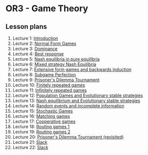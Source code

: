 # OR3 - Game Theory
## Lesson plans

1. Lecture 1: [ Introduction](./Lesson_Plans/Lesson_01.md)
2. Lecture 2: [ Normal Form Games](./Lesson_Plans/Lesson_02.md)
3. Lecture 3: [ Dominance](./Lesson_Plans/Lesson_03.md)
4. Lecture 4: [ Best response](./Lesson_Plans/Lesson_04.md)
5. Lecture 5: [ Nash equilibria in pure equilibria](./Lesson_Plans/Lesson_05.md)
6. Lecture 6: [ Mixed strategy Nash Equilibria](./Lesson_Plans/Lesson_06.md)
7. Lecture 7: [ Extensive form games and backwards induction](./Lesson_Plans/Lesson_07.md)
8. Lecture 8: [ Subgame Perfection](./Lesson_Plans/Lesson_08.md)
9. Lecture 9: [ Prisoner's Dilemma Tournament](./Lesson_Plans/Lesson_09.md)
10. Lecture 10: [ Finitely repeated games](./Lesson_Plans/Lesson_10.md)
11. Lecture 11: [ Infinitely repeated games](./Lesson_Plans/Lesson_11.md)
12. Lecture 12: [ Population Games and Evolutionary stable strategies](./Lesson_Plans/Lesson_12.md)
13. Lecture 13: [ Nash equilibrium and Evolutionary stable strategies](./Lesson_Plans/Lesson_13.md)
14. Lecture 14: [ Random events and incomplete information](./Lesson_Plans/Lesson_14.md)
15. Lecture 15: [ Stochastic Games](./Lesson_Plans/Lesson_15.md)
16. Lecture 16: [ Matching games](./Lesson_Plans/Lesson_16.md)
17. Lecture 17: [ Cooperative games](./Lesson_Plans/Lesson_17.md)
18. Lecture 18: [ Routing games 1](./Lesson_Plans/Lesson_18.md)
19. Lecture 19: [ Routing games 2](./Lesson_Plans/Lesson_19.md)
20. Lecture 20: [ Prisoner's Dilemma Tournament (revisited)](./Lesson_Plans/Lesson_20.md)
21. Lecture 21: [ Slack](./Lesson_Plans/Lesson_21.md)
22. Lecture 22: [ Slack](./Lesson_Plans/Lesson_22.md)